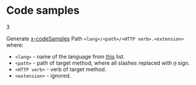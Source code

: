 Code samples
=====

3


Generate [x-codeSamples](https://github.com/Rebilly/ReDoc/blob/master/docs/redoc-vendor-extensions.md#x-codeSamples)
Path  `<lang>/<path>/<HTTP verb>.<extension>` where:
  * `<lang>` - name of the language from [this](https://github.com/github/linguist/blob/master/lib/linguist/popular.yml) list.
  * `<path>` - path of target method, where all slashes replaced with `@` sign.
  * `<HTTP verb>` - verb of target method.
  * `<extension>` - ignored.

